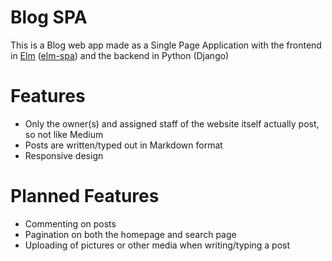 # Blog SPA

This is a Blog web app made as a Single Page Application with the frontend in [Elm](https://elm-lang.org/) ([elm-spa](https://www.elm-spa.dev/)) and the backend in Python (Django)

# Features

- Only the owner(s) and assigned staff of the website itself actually post, so not like Medium
- Posts are written/typed out in Markdown format
- Responsive design

# Planned Features
- Commenting on posts
- Pagination on both the homepage and search page
- Uploading of pictures or other media when writing/typing a post